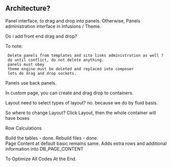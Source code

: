 Architecture?
----------------
Panel interface, to drag and drop into panels. Otherwise, Panels administration interface in Infusions / Theme.

 Do i add front end drag and drop?
 
 To note:
 
     Delete panels from templates and site links administration as well ?
     do until conflict, do not delete anything.
     panels must obey
     theme engine must be deleted and replaced into composer
     lets do drag and drop sockets. 
     
Panels use back panels.

In custom page, you can create and drag drop to containers.

Layout need to select types of layout? no. because we do by fluid basis.

So where to change Layout? Click Layout, then the whole container will have boxes
    
Row Calculations
 
Build the tables - done.
Rebuild files - done.     
Page Content at default basic remains same. Adds extra rows and additional information into DB_PAGE_CONTENT







To Optimize All Codes At the End.